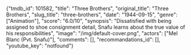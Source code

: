 {"tmdb_id": 101582, "title": "Three Brothers", "original_title": "Three Brothers", "slug_title": "three-brothers", "date": "1944-09-15", "genre": ["Animation"], "score": "6.0/10", "synopsis": "Dissatisfied with being assigned to shoe consignment detail, Snafu learns about the true value of his responsibilities", "image": "/img/default-cover.png", "actors": ["Mel Blanc (Pvt. Snafu)"], "comments": [], "recommandations_id": [], "youtube_key": "notfound"}